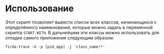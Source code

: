 # Использование
Этот скрипт позволяет вывести список всех классов, начинающихся с определённого наименования, которые можно задать в
переменной скрипта `START_WITH`. В дальнейшем эти классы
можно использовать для отладки самого приложения следующим образом:

`firda-trace -U -p [pid_app] -j 'class_name!*'`
